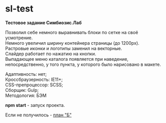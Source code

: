 # sl-test
<strong>Тестовое задание Симбиозис.Лаб</strong><br>

Позволил себе немного выравнивать блоки по сетке на своё усмотрение.<br>
Немного увеличил ширину контейнера страницы (до 1200px).<br>
Растровые иконки и логотипы заменил на векторные.<br>
Слайдер работает по нажатию на кнопки.<br>
Выпадающее меню каталога появляется при наведение, непосредственно, у того пункта, у которого было нарисовано в макете.

Адаптивность: нет;<br>
Кроссбраузерность: IE11+;<br>
CSS-препроцессор: SCSS;<br>
Сборщик: Gulp;<br>
Методология: БЭМ<br>

<strong>npm start</strong> - запуск проекта.<br>

Если не получилось - <a href="https://drive.google.com/file/d/1DeqS_IRjfHiSvgYqqqxiFGJAFVMz6NGH/view?usp=sharing">план "Б"</a>

